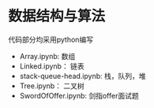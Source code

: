 # 数据结构与算法
代码部分均采用python编写
- Array.ipynb: 数组
- Linked.ipynb： 链表
- stack-queue-head.ipynb: 栈，队列，堆
- Tree.ipynb： 二叉树
- SwordOfOffer.ipynb: 剑指offer面试题